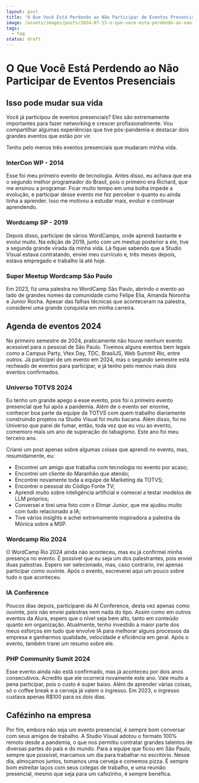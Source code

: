 ```yaml
---
layout: post
title: 'O Que Você Está Perdendo ao Não Participar de Eventos Presenciais'
image: /assets/images/posts/2024-07-15-o-que-voce-esta-perdendo-ao-nao-participar-de-eventos-presenciais/thumbnail.webp
tags:
  - tag
status: draft
---
```

# O Que Você Está Perdendo ao Não Participar de Eventos Presenciais

## Isso pode mudar sua vida
Você já participou de eventos presenciais? Eles são extremamente importantes para fazer networking e crescer profissionalmente. Vou compartilhar algumas experiências que tive pós-pandemia e destacar dois grandes eventos que estão por vir.

Tenho pelo menos três eventos presenciais que mudaram minha vida.

### InterCon WP - 2014
Esse foi meu primeiro evento de tecnologia. Antes disso, eu achava que era o segundo melhor programador do Brasil, pois o primeiro era Richard, que me ensinou a programar. Ficar muito tempo em uma bolha impede a evolução, e participar desse evento me fez perceber o quanto eu ainda tinha a aprender. Isso me motivou a estudar mais, evoluir e continuar aprendendo.

### Wordcamp SP - 2019
Depois disso, participei de vários WordCamps, onde aprendi bastante e evoluí muito. Na edição de 2019, junto com um meetup posterior a ele, tive a segunda grande virada da minha vida. Lá fiquei sabendo que a Studio Visual estava contratando, enviei meu currículo e, três meses depois, estava empregado e trabalho lá até hoje.

### Super Meetup Wordcamp São Paulo
Em 2023, fiz uma palestra no WordCamp São Paulo, abrindo o evento ao lado de grandes nomes da comunidade como Felipe Elia, Amanda Noronha e Junior Rocha. Apesar das falhas técnicas que aconteceram na palestra, considerei uma grande conquista em minha carreira.

## Agenda de eventos 2024
No primeiro semestre de 2024, praticamente não houve nenhum evento acessível para o pessoal de São Paulo. Tivemos alguns eventos bem legais como a Campus Party, Vtex Day, TDC, BrasilJS, Web Summit Rio, entre outros. Já participei de um evento em 2024, mas o segundo semestre está recheado de eventos para participar, e já tenho pelo menos mais dois eventos confirmados.

### Universo TOTVS 2024
Eu tenho um grande apego a esse evento, pois foi o primeiro evento presencial que fui após a pandemia. Além de o evento ser enorme, conhecer boa parte da equipe da TOTVS com quem trabalho diariamente construindo projetos na Studio Visual foi muito bacana. Além disso, foi no Universo que parei de fumar, então, toda vez que eu vou ao evento, comemoro mais um ano de superação do tabagismo. Este ano foi meu terceiro ano.

Criarei um post apenas sobre algumas coisas que aprendi no evento, mas, resumidamente, eu:
- Encontrei um amigo que trabalha com tecnologia no evento por acaso;
- Encontrei um cliente do Maranhão que atendo;
- Encontrei novamente toda a equipe de Marketing da TOTVS;
- Encontrei o pessoal do Código Fonte TV;
- Aprendi muito sobre inteligência artificial e comecei a testar modelos de LLM próprios;
- Conversei e tirei uma foto com o Elimar Junior, que me ajudou muito com tudo relacionado a IA;
- Tive vários insights e achei extremamente inspiradora a palestra da Mônica sobre a MSP.

### Wordcamp Rio 2024
O WordCamp Rio 2024 ainda não aconteceu, mas eu já confirmei minha presença no evento. É possível que eu seja um dos palestrantes, pois enviei duas palestras. Espero ser selecionado, mas, caso contrário, irei apenas participar como ouvinte. Após o evento, escreverei aqui um pouco sobre tudo o que aconteceu.

### IA Conference
Poucos dias depois, participarei da AI Conference, desta vez apenas como ouvinte, pois não enviei palestras nem nada do tipo. Assim como em outros eventos da Alura, espero que o nível seja bem alto, tanto em conteúdo quanto em organização. Atualmente, tenho investido a maior parte dos meus esforços em tudo que envolve IA para melhorar alguns processos da empresa e ganharmos qualidade, velocidade e eficiência em geral. Após o evento, também trarei um resumo sobre ele.

### PHP Community Sumit 2024
Esse evento ainda não está confirmado, mas já aconteceu por dois anos consecutivos. Acredito que ele ocorrerá novamente este ano. Vale muito a pena participar, pois o custo é super baixo. Além de aprender várias coisas, só o coffee break e a cerveja já valem o ingresso. Em 2023, o ingresso custava apenas R$100 para os dois dias.

## Cafézinho na empresa
Por fim, embora não seja um evento presencial, é sempre bom conversar com seus amigos de trabalho. A Studio Visual adotou o formato 100% remoto desde a pandemia, o que nos permitiu contratar grandes talentos de diversas partes do país e do mundo. Para a equipe que ficou em São Paulo, sempre que possível, marcamos um dia para trabalhar no escritório. Nesse dia, almoçamos juntos, tomamos uma cerveja e comemos pizza. É sempre bom estreitar laços com seus colegas de trabalho, e uma reunião presencial, mesmo que seja para um cafezinho, é sempre benéfica.
